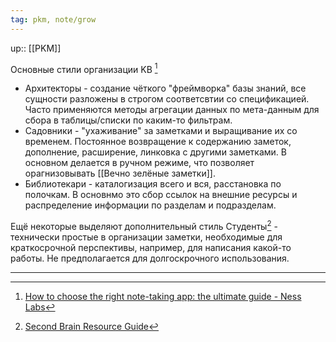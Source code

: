```yaml
---
tag: pkm, note/grow
---
```

up:: [[PKM]]

Основные стили организации KB [^1]
- Архитекторы - создание чёткого "фреймворка" базы знаний, все сущности разложены в строгом соответсвтии со спецификацией. Часто применяются методы агрегации данных по мета-данным для сбора в таблицы/списки по каким-то фильтрам.
- Садовники - "ухаживание" за заметками и выращивание их со временем. Постоянное возвращение к содержанию заметок, дополнение, расширение, линковка с другими заметками. В основном делается в ручном режиме, что позволяет орагнизовывать [[Вечно зелёные заметки]].
- Библиотекари - каталогизация всего и вся, расстановка по полочкам. В основнмо это сбор ссылок на внешние ресурсы и распределение информации по разделам и подразделам.

Ещё некоторые выделяют дополнительный стиль Студенты[^2] - технически простые в организации заметки, необходимые для краткосрочной перспективы, например, для написания какой-то работы. Не предполагается для долгоскрочного использования.
- - - -
[^1]:[How to choose the right note-taking app: the ultimate guide - Ness Labs](https://nesslabs.com/how-to-choose-the-right-note-taking-app)
[^2]: [Second Brain Resource Guide](https://www.buildingasecondbrain.com/resources)